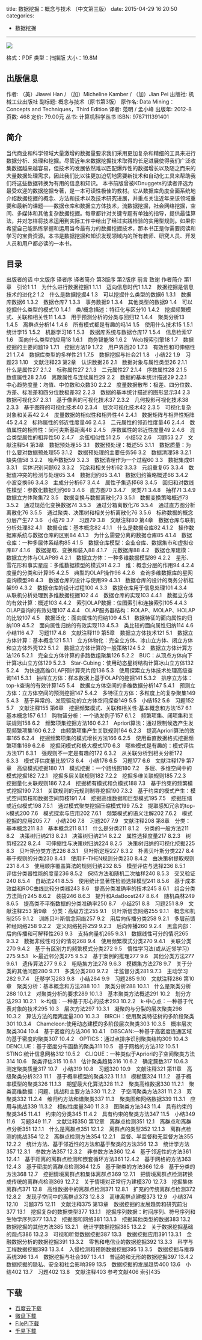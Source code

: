title: 数据挖掘：概念与技术 （中文第三版）
date: 2015-04-29 16:20:50
categories:
  - 数据挖掘
---

![](http://img3.douban.com/lpic/s11277471.jpg)

格式：PDF
类型：扫描版
大小：19.8M

<!--more-->

## 出版信息 ##

作者: （美）Jiawei Han / （加）Micheline Kamber / （加）Jian Pei 
出版社: 机械工业出版社
副标题: 概念与技术（原书第3版）
原作名: Data Mining：Concepts and Techniques，Third Edition
译者: 范明 / 孟小峰 
出版年: 2012-8
页数: 468
定价: 79.00元
丛书: 计算机科学丛书
ISBN: 9787111391401

## 简介 ##

当代商业和科学领域大量激增的数据量要求我们采用更加复杂和精细的工具来进行数据分析、处理和挖掘。尽管近年来数据挖掘技术取得的长足进展使得我们广泛收集数据越来越容易，但技术的发展依然难以匹配爆炸性的数据增长以及随之而来的大量数据处理需求，因此我们比以往更加迫切地需要新技术和自动化工具来帮助我们将这些数据转换为有用的信息和知识。
本书前版曾被KDnuggets的读者评选为最受欢迎的数据挖掘专著，是一本可读性极佳的教材。它从数据库角度全面系统地介绍数据挖掘的概念、方法和技术以及技术研究进展，并重点关注近年来该领域重要和最新的课题——数据仓库和数据立方体技术，流数据挖掘，社会网络挖掘，空间、多媒体和其他复杂数据挖掘。每章都针对关键专题有单独的指导，提供最佳算法，并对怎样将技术运用到实际工作中给出了经过实践检验的实用型规则。如果你希望自己能熟练掌握和运用当今最有力的数据挖掘技术，那本书正是你需要阅读和学习的宝贵资源。本书是数据挖掘和知识发现领域内的所有教师、研究人员、开发人员和用户都必读的一本书。

## 目录 ##

出版者的话
中文版序
译者序
译者简介
第3版序
第2版序
前言
致谢
作者简介
第1章　引论1
1.1　为什么进行数据挖掘1
1.1.1　迈向信息时代1
1.1.2　数据挖掘是信息技术的进化2
1.2　什么是数据挖掘4
1.3　可以挖掘什么类型的数据6
1.3.1　数据库数据6
1.3.2　数据仓库7
1.3.3　事务数据9
1.3.4　其他类型的数据9
1.4　可以挖掘什么类型的模式10
1.4.1　类/概念描述：特征化与区分10
1.4.2　挖掘频繁模式、关联和相关性11
1.4.3　用于预测分析的分类与回归12
1.4.4　聚类分析13
1.4.5　离群点分析14
1.4.6　所有模式都是有趣的吗14
1.5　使用什么技术15
1.5.1　统计学15
1.5.2　机器学习16
1.5.3　数据库系统与数据仓库17
1.5.4　信息检索17
1.6　面向什么类型的应用18
1.6.1　商务智能18
1.6.2　Web搜索引擎18
1.7　数据挖掘的主要问题19
1.7.1　挖掘方法19
1.7.2　用户界面20
1.7.3　有效性和可伸缩性21
1.7.4　数据库类型的多样性21
1.7.5　数据挖掘与社会21
1.8　小结22
1.9　习题23
1.10　文献注释23
第2章　认识数据26
2.1　数据对象与属性类型26
2.1.1　什么是属性27
2.1.2　标称属性27
2.1.3　二元属性27
2.1.4　序数属性28
2.1.5　数值属性28
2.1.6　离散属性与连续属性29
2.2　数据的基本统计描述29
2.2.1　中心趋势度量：均值、中位数和众数30
2.2.2　度量数据散布：极差、四分位数、方差、标准差和四分位数极差32
2.2.3　数据的基本统计描述的图形显示34
2.3　数据可视化37
2.3.1　基于像素的可视化技术37
2.3.2　几何投影可视化技术38
2.3.3　基于图符的可视化技术40
2.3.4　层次可视化技术42
2.3.5　可视化复杂对象和关系42
2.4　度量数据的相似性和相异性44
2.4.1　数据矩阵与相异性矩阵45
2.4.2　标称属性的邻近性度量46
2.4.3　二元属性的邻近性度量46
2.4.4　数值属性的相异性：闵可夫斯基距离48
2.4.5　序数属性的邻近性度量49
2.4.6　混合类型属性的相异性50
2.4.7　余弦相似性51
2.5　小结52
2.6　习题53
2.7　文献注释54
第3章　数据预处理55
3.1　数据预处理：概述55
3.1.1　数据质量：为什么要对数据预处理55
3.1.2　数据预处理的主要任务56
3.2　数据清理58
3.2.1　缺失值58
3.2.2　噪声数据59
3.2.3　数据清理作为一个过程60
3.3　数据集成61
3.3.1　实体识别问题62
3.3.2　冗余和相关分析62
3.3.3　元组重复65
3.3.4　数据值冲突的检测与处理65
3.4　数据归约65
3.4.1　数据归约策略概述66
3.4.2　小波变换66
3.4.3　主成分分析67
3.4.4　属性子集选择68
3.4.5　回归和对数线性模型：参数化数据归约69
3.4.6　直方图70
3.4.7　聚类71
3.4.8　抽样71
3.4.9　数据立方体聚集72
3.5　数据变换与数据离散化73
3.5.1　数据变换策略概述73
3.5.2　通过规范化变换数据74
3.5.3　通过分箱离散化76
3.5.4　通过直方图分析离散化76
3.5.5　通过聚类、决策树和相关分析离散化76
3.5.6　标称数据的概念分层产生77
3.6　小结79
3.7　习题79
3.8　文献注释80
第4章　数据仓库与联机分析处理82
4.1　数据仓库：基本概念82
4.1.1　什么是数据仓库82
4.1.2　操作数据库系统与数据仓库的区别84
4.1.3　为什么需要分离的数据仓库85
4.1.4　数据仓库：一种多层体系结构85
4.1.5　数据仓库模型：企业仓库、数据集市和虚拟仓库87
4.1.6　数据提取、变换和装入88
4.1.7　元数据库88
4.2　数据仓库建模：数据立方体与OLAP89
4.2.1　数据立方体：一种多维数据模型89
4.2.2　星形、雪花形和事实星座：多维数据模型的模式91
4.2.3　维：概念分层的作用94
4.2.4　度量的分类和计算95
4.2.5　典型的OLAP操作96
4.2.6　查询多维数据库的星网查询模型98
4.3　数据仓库的设计与使用99
4.3.1　数据仓库的设计的商务分析框架99
4.3.2　数据仓库的设计过程100
4.3.3　数据仓库用于信息处理101
4.3.4　从联机分析处理到多维数据挖掘102
4.4　数据仓库的实现103
4.4.1　数据立方体的有效计算：概述103
4.4.2　索引OLAP数据：位图索引和连接索引105
4.4.3　OLAP查询的有效处理107
4.4.4　OLAP服务器结构：ROLAP、MOLAP、HOLAP的比较107
4.5　数据泛化：面向属性的归纳109
4.5.1　数据特征的面向属性的归纳109
4.5.2　面向属性归纳的有效实现113
4.5.3　类比较的面向属性归纳114
4.6　小结116
4.7　习题117
4.8　文献注释119
第5章　数据立方体技术121
5.1　数据立方体计算：基本概念121
5.1.1　立方体物化：完全立方体、冰山立方体、闭立方体和立方体外壳122
5.1.2　数据立方体计算的一般策略124
5.2　数据立方体计算方法126
5.2.1　完全立方体计算的多路数组聚集126
5.2.2　BUC：从顶点方体向下计算冰山立方体129
5.2.3　Star-Cubing：使用动态星树结构计算冰山立方体132
5.2.4　为快速高维OLAP预计算壳片段136
5.3　使用探索立方体技术处理高级查询141
5.3.1　抽样立方体：样本数据上基于OLAP的挖掘141
5.3.2　排序立方体：top-k查询的有效计算145
5.4　数据立方体空间的多维数据分析147
5.4.1　预测立方体：立方体空间的预测挖掘147
5.4.2　多特征立方体：多粒度上的复杂聚集149
5.4.3　基于异常的、发现驱动的立方体空间探查149
5.5　小结152
5.6　习题152
5.7　文献注释155
第6章　挖掘频繁模式、关联和相关性:基本概念和方法157
6.1　基本概念157
6.1.1　购物篮分析：一个诱发例子157
6.1.2　频繁项集、闭项集和关联规则158
6.2　频繁项集挖掘方法160
6.2.1　Apriori算法：通过限制候选产生发现频繁项集160
6.2.2　由频繁项集产生关联规则164
6.2.3　提高Apriori算法的效率165
6.2.4　挖掘频繁项集的模式增长方法166
6.2.5　使用垂直数据格式挖掘频繁项集169
6.2.6　挖掘闭模式和极大模式170
6.3　哪些模式是有趣的：模式评估方法171
6.3.1　强规则不一定是有趣的172
6.3.2　从关联分析到相关分析172
6.3.3　模式评估度量比较173
6.4　小结176
6.5　习题177
6.6　文献注释179
第7章　高级模式挖掘180
7.1　模式挖掘：一个路线图180
7.2　多层、多维空间中的模式挖掘182
7.2.1　挖掘多层关联规则182
7.2.2　挖掘多维关联规则185
7.2.3　挖掘量化关联规则186
7.2.4　挖掘稀有模式和负模式188
7.3　基于约束的频繁模式挖掘190
7.3.1　关联规则的元规则制导挖掘190
7.3.2　基于约束的模式产生：模式空间剪枝和数据空间剪枝191
7.4　挖掘高维数据和巨型模式195
7.5　挖掘压缩或近似模式198
7.5.1　通过模式聚类挖掘压缩模式199
7.5.2　提取感知冗余的top-k模式200
7.6　模式探索与应用202
7.6.1　频繁模式的语义注解202
7.6.2　模式挖掘的应用205
7.7　小结206
7.8　习题207
7.9　文献注释208
第8章　分类：基本概念211
8.1　基本概念211
8.1.1　什么是分类211
8.1.2　分类的一般方法211
8.2　决策树归纳213
8.2.1　决策树归纳214
8.2.2　属性选择度量217
8.2.3　树剪枝222
8.2.4　可伸缩性与决策树归纳224
8.2.5　决策树归纳的可视化挖掘225
8.3　贝叶斯分类方法226
8.3.1　贝叶斯定理227
8.3.2　朴素贝叶斯分类227
8.4　基于规则的分类230
8.4.1　使用IF-THEN规则分类230
8.4.2　由决策树提取规则231
8.4.3　使用顺序覆盖算法的规则归纳232
8.5　模型评估与选择236
8.5.1　评估分类器性能的度量236
8.5.2　保持方法和随机二次抽样240
8.5.3　交叉验证240
8.5.4　自助法241
8.5.5　使用统计显著性检验选择模型241
8.5.6　基于成本效益和ROC曲线比较分类器243
8.6　提高分类准确率的技术245
8.6.1　组合分类方法简介245
8.6.2　装袋246
8.6.3　提升和AdaBoost247
8.6.4　随机森林249
8.6.5　提高类不平衡数据的分类准确率250
8.7　小结251
8.8　习题251
8.9　文献注释253
第9章　分类：高级方法255
9.1　贝叶斯信念网络255
9.1.1　概念和机制255
9.1.2　训练贝叶斯信念网络257
9.2　用后向传播分类258
9.2.1　多层前馈神经网络258
9.2.2　定义网络拓扑259
9.2.3　后向传播260
9.2.4　黑盒内部：后向传播和可解释性263
9.3　支持向量机265
9.3.1　数据线性可分的情况265
9.3.2　数据非线性可分的情况268
9.4　使用频繁模式分类270
9.4.1　关联分类270
9.4.2　基于有区别力的频繁模式分类272
9.5　惰性学习法(或从近邻学习）275
9.5.1　k-最近邻分类275
9.5.2　基于案例的推理277
9.6　其他分类方法277
9.6.1　遗传算法277
9.6.2　粗糙集方法278
9.6.3　模糊集方法278
9.7　关于分类的其他问题280
9.7.1　多类分类280
9.7.2　半监督分类281
9.7.3　主动学习282
9.7.4　迁移学习283
9.8　小结284
9.9　习题285
9.10　文献注释286
第10章　聚类分析：基本概念和方法288
10.1　聚类分析288
10.1.1　什么是聚类分析288
10.1.2　对聚类分析的要求289
10.1.3　基本聚类方法概述291
10.2　划分方法293
10.2.1　k-均值：一种基于形心的技术293
10.2.2　k-中心点：一种基于代表对象的技术295
10.3　层次方法297
10.3.1　凝聚的与分裂的层次聚类298
10.3.2　算法方法的距离度量300
10.3.3　BIRCH：使用聚类特征树的多阶段聚类301
10.3.4　Chameleon:使用动态建模的多阶段层次聚类303
10.3.5　概率层次聚类304
10.4　基于密度的方法306
10.4.1　DBSCAN:一种基于高密度连通区域的基于密度的聚类307
10.4.2　OPTICS：通过点排序识别聚类结构309
10.4.3　DENCLUE：基于密度分布函数的聚类311
10.5　基于网格的方法312
10.5.1　STING:统计信息网格312
10.5.2　CLIQUE：一种类似于Apriori的子空间聚类方法314
10.6　聚类评估315
10.6.1　估计聚类趋势316
10.6.2　确定簇数317
10.6.3　测定聚类质量317
10.7　小结319
10.8　习题320
10.9　文献注释321
第11章　高级聚类分析323
11.1　基于概率模型的聚类323
11.1.1　模糊簇324
11.1.2　基于概率模型的聚类326
11.1.3　期望最大化算法328
11.2　聚类高维数据330
11.2.1　聚类高维数据：问题、挑战和主要方法330
11.2.2　子空间聚类方法331
11.2.3　双聚类332
11.2.4　维归约方法和谱聚类337
11.3　聚类图和网络数据339
11.3.1　应用与挑战339
11.3.2　相似性度量340
11.3.3　图聚类方法343
11.4　具有约束的聚类345
11.4.1　约束的分类345
11.4.2　具有约束的聚类方法347
11.5　小结349
11.6　习题349
11.7　文献注释350
第12章　离群点检测351
12.1　离群点和离群点分析351
12.1.1　什么是离群点351
12.1.2　离群点的类型352
12.1.3　离群点检测的挑战354
12.2　离群点检测方法354
12.2.1　监督、半监督和无监督方法355
12.2.2　统计方法、基于邻近性的方法和基于聚类的方法356
12.3　统计学方法357
12.3.1　参数方法357
12.3.2　非参数方法360
12.4　基于邻近性的方法361
12.4.1　基于距离的离群点检测和嵌套循环方法361
12.4.2　基于网格的方法363
12.4.3　基于密度的离群点检测364
12.5　基于聚类的方法366
12.6　基于分类的方法368
12.7　挖掘情境离群点和集体离群点369
12.7.1　把情境离群点检测转换成传统的离群点检测369
12.7.2　关于情境对正常行为建模370
12.7.3　挖掘集体离群点371
12.8　高维数据中的离群点检测371
12.8.1　扩充的传统离群点检测372
12.8.2　发现子空间中的离群点373
12.8.3　高维离群点建模373
12.9　小结374
12.10　习题375
12.11　文献注释375
第13章　数据挖掘的发展趋势和研究前沿377
13.1　挖掘复杂的数据类型377
13.1.1　挖掘序列数据：时间序列、符号序列和生物学序列377
13.1.2　挖掘图和网络381
13.1.3　挖掘其他类型的数据383
13.2　数据挖掘的其他方法385
13.2.1　统计学数据挖掘385
13.2.2　关于数据挖掘基础的观点386
13.2.3　可视和听觉数据挖掘387
13.3　数据挖掘应用391
13.3.1　金融数据分析的数据挖掘391
13.3.2　零售和电信业的数据挖掘392
13.3.3　科学与工程数据挖掘393
13.3.4　入侵检测和预防数据挖掘395
13.3.5　数据挖掘与推荐系统396
13.4　数据挖掘与社会397
13.4.1　普适的和无形的数据挖掘397
13.4.2　数据挖掘的隐私、安全和社会影响399
13.5　数据挖掘的发展趋势400
13.6　小结402
13.7　习题402
13.8　文献注释403
参考文献406
索引435

## 下载 ##

* [百度云下载](http://pan.baidu.com/s/1eQBCTkY)
* [微盘下载](http://vdisk.weibo.com/s/aADaW4YREXImo)
* [FilePi下载](http://filepi.com/i/EGrPOqu)
* [千易下载](http://1000eb.com/1gghv)
